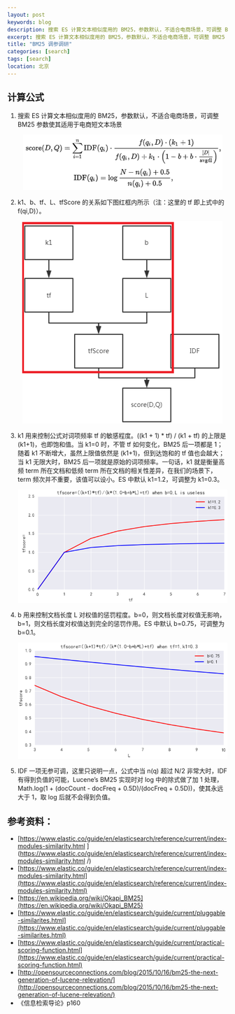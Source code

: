 ```yaml
---
layout: post
keywords: blog
description: 搜索 ES 计算文本相似度用的 BM25，参数默认，不适合电商场景，可调整 BM25 参数使其适用于电商短文本场景
excerpt: 搜索 ES 计算文本相似度用的 BM25，参数默认，不适合电商场景，可调整 BM25 参数使其适用于电商短文本场景
title: "BM25 调参调研"
categories: [search]
tags: [search]
location: 北京
---
```


## 计算公式

1. 搜索 ES 计算文本相似度用的 BM25，参数默认，不适合电商场景，可调整 BM25 参数使其适用于电商短文本场景


	<center><img src="/image/data-analysis/586070-20181011202128830-919325248.png"></center>




 

2. k1、b、tf、L、tfScore 的关系如下图红框内所示（注：这里的 tf 即上式中的 f(qi,D)）。

	<center><img src="/image/data-analysis/586070-20181011201701882-1069288253.png"></center>


3. k1 用来控制公式对词项频率 tf 的敏感程度。((k1 + 1) * tf) / (k1 + tf) 的上限是 (k1+1)，也即饱和值。当 k1=0 时，不管 tf 如何变化，BM25 后一项都是 1；随着 k1 不断增大，虽然上限值依然是 (k1+1)，但到达饱和的 tf 值也会越大；当 k1 无限大时，BM25 后一项就是原始的词项频率。一句话，k1 就是衡量高频 term 所在文档和低频 term 所在文档的相关性差异，在我们的场景下，term 频次并不重要，该值可以设小。ES 中默认 k1=1.2，可调整为 k1=0.3。

	<center><img src="/image/data-analysis/586070-20181011201906473-618722694.png"></center>


4. b 用来控制文档长度 L 对权值的惩罚程度。b=0，则文档长度对权值无影响，b=1，则文档长度对权值达到完全的惩罚作用。ES 中默认 b=0.75，可调整为 b=0.1。


	<center><img src="/image/data-analysis/586070-20181011201959974-1234410459.png"></center>



5. IDF 一项无参可调，这里只说明一点，公式中当 n(q) 超过 N/2 非常大时，IDF 有得到负值的可能，Lucene’s BM25 实现时对 log 中的除式做了加 1 处理，Math.log(1 + (docCount - docFreq + 0.5D)/(docFreq + 0.5D))，使其永远大于 1，取 log 后就不会得到负值。

 

## 参考资料：

- [https://www.elastic.co/guide/en/elasticsearch/reference/current/index-modules-similarity.html
](https://www.elastic.co/guide/en/elasticsearch/reference/current/index-modules-similarity.html
/)
- [https://www.elastic.co/guide/en/elasticsearch/reference/current/index-modules-similarity.html](https://www.elastic.co/guide/en/elasticsearch/reference/current/index-modules-similarity.html)
- [https://en.wikipedia.org/wiki/Okapi_BM25](https://en.wikipedia.org/wiki/Okapi_BM25)
- [https://www.elastic.co/guide/en/elasticsearch/guide/current/pluggable-similarites.html](https://www.elastic.co/guide/en/elasticsearch/guide/current/pluggable-similarites.html)
- [https://www.elastic.co/guide/en/elasticsearch/guide/current/practical-scoring-function.html](https://www.elastic.co/guide/en/elasticsearch/guide/current/practical-scoring-function.html)
- [http://opensourceconnections.com/blog/2015/10/16/bm25-the-next-generation-of-lucene-relevation/](http://opensourceconnections.com/blog/2015/10/16/bm25-the-next-generation-of-lucene-relevation/)
- 《信息检索导论》p160